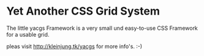 Yet Another CSS Grid System
=====
The little yacgs Framework is a very small und easy-to-use CSS Framework for a usable grid. 


pleas visit http://kleinjung.tk/yacgs for more info's. :-)

